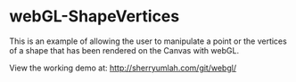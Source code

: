 # webGL-ShapeVertices
This is an example of allowing the user to manipulate a point or the vertices of a shape that has been rendered on the Canvas with webGL.

View the working demo at:
http://sherryumlah.com/git/webgl/
